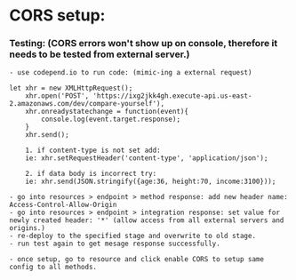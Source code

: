 # CORS setup:

### Testing: (CORS errors won't show up on console, therefore it needs to be tested from external server.)

    - use codepend.io to run code: (mimic-ing a external request)

    let xhr = new XMLHttpRequest();
        xhr.open('POST', 'https://ixg2jkk4gh.execute-api.us-east-2.amazonaws.com/dev/compare-yourself'),
        xhr.onreadystatechange = function(event){
            console.log(event.target.response);
        }
        xhr.send();

        1. if content-type is not set add:
        ie: xhr.setRequestHeader('content-type', 'application/json');

        2. if data body is incorrect try:
        ie: xhr.send(JSON.stringify({age:36, height:70, income:3100}));

    - go into resources > endpoint > method response: add new header name: Access-Control-Allow-Origin
    - go into resources > endpoint > integration response: set value for newly created header: '*' (allow access from all external servers and origins.)
    - re-deploy to the specified stage and overwrite to old stage.
    - run test again to get mesage response successfully.

    - once setup, go to resource and click enable CORS to setup same config to all methods.
